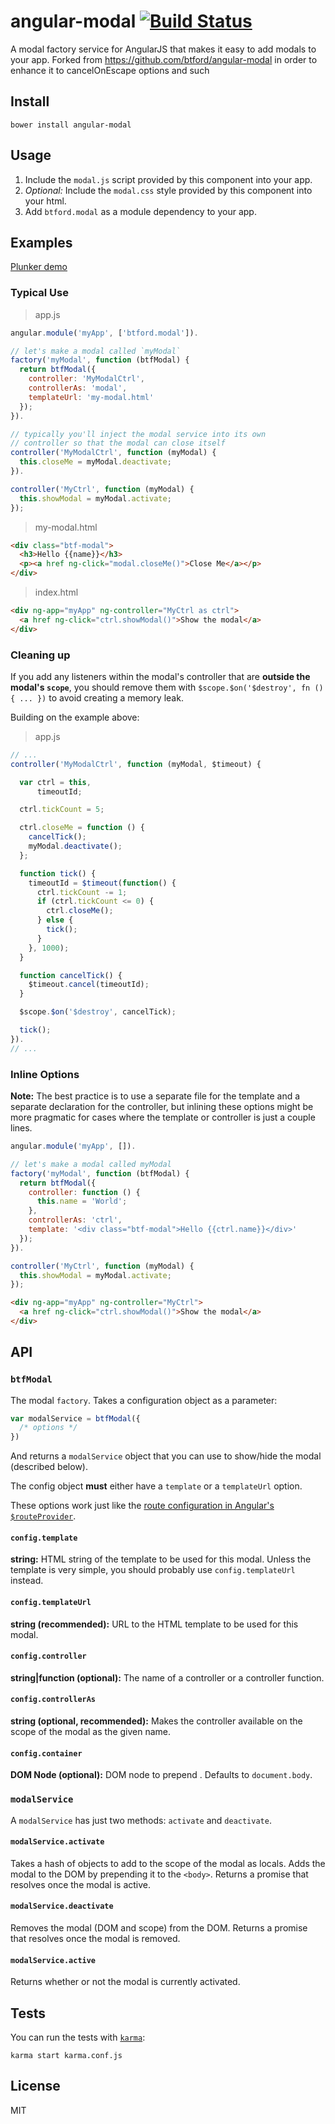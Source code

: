 # angular-modal [![Build Status](https://travis-ci.org/btford/angular-modal.png)](https://travis-ci.org/btford/angular-modal)

A modal factory service for AngularJS that makes it easy to add modals to your app.
Forked from https://github.com/btford/angular-modal in order to enhance it to cancelOnEscape options and such


## Install

```shell
bower install angular-modal
```

## Usage
1. Include the `modal.js` script provided by this component into your app.
2. *Optional:* Include the `modal.css` style provided by this component into your html.
3. Add `btford.modal` as a module dependency to your app.


## Examples

[Plunker demo](http://plnkr.co/edit/lJDNqafSCKdpMI8AjR0B?p=preview)

### Typical Use

> app.js

```javascript
angular.module('myApp', ['btford.modal']).

// let's make a modal called `myModal`
factory('myModal', function (btfModal) {
  return btfModal({
    controller: 'MyModalCtrl',
    controllerAs: 'modal',
    templateUrl: 'my-modal.html'
  });
}).

// typically you'll inject the modal service into its own
// controller so that the modal can close itself
controller('MyModalCtrl', function (myModal) {
  this.closeMe = myModal.deactivate;
}).

controller('MyCtrl', function (myModal) {
  this.showModal = myModal.activate;
});
```

> my-modal.html

```html
<div class="btf-modal">
  <h3>Hello {{name}}</h3>
  <p><a href ng-click="modal.closeMe()">Close Me</a></p>
</div>
```

> index.html

```html
<div ng-app="myApp" ng-controller="MyCtrl as ctrl">
  <a href ng-click="ctrl.showModal()">Show the modal</a>
</div>
```

### Cleaning up

If you add any listeners within the modal's controller that are **outside the modal's `scope`**,
you should remove them with `$scope.$on('$destroy', fn () { ... })` to avoid creating a memory leak.

Building on the example above:

> app.js

```javascript
// ...
controller('MyModalCtrl', function (myModal, $timeout) {

  var ctrl = this,
      timeoutId;

  ctrl.tickCount = 5;

  ctrl.closeMe = function () {
    cancelTick();
    myModal.deactivate();
  };

  function tick() {
    timeoutId = $timeout(function() {
      ctrl.tickCount -= 1;
      if (ctrl.tickCount <= 0) {
        ctrl.closeMe();
      } else {
        tick();
      }
    }, 1000);
  }

  function cancelTick() {
    $timeout.cancel(timeoutId);
  }

  $scope.$on('$destroy', cancelTick);

  tick();
}).
// ...
```


### Inline Options

**Note:** The best practice is to use a separate file for the template and a separate declaration for
the controller, but inlining these options might be more pragmatic for cases where the template or
controller is just a couple lines.

```javascript
angular.module('myApp', []).

// let's make a modal called myModal
factory('myModal', function (btfModal) {
  return btfModal({
    controller: function () {
      this.name = 'World';
    },
    controllerAs: 'ctrl',
    template: '<div class="btf-modal">Hello {{ctrl.name}}</div>'
  });
}).

controller('MyCtrl', function (myModal) {
  this.showModal = myModal.activate;
});
```

```html
<div ng-app="myApp" ng-controller="MyCtrl">
  <a href ng-click="ctrl.showModal()">Show the modal</a>
</div>
```


## API

### `btfModal`

The modal `factory`. Takes a configuration object as a parameter:

```javascript
var modalService = btfModal({
  /* options */
})
```

And returns a `modalService` object that you can use to show/hide the modal (described below).

The config object **must** either have a `template` or a `templateUrl` option.

These options work just like the [route configuration in Angular's
`$routeProvider`](http://docs.angularjs.org/api/ngRoute.$routeProvider#methods_when).


#### `config.template`
**string:** HTML string of the template to be used for this modal.
Unless the template is very simple, you should probably use `config.templateUrl` instead.

#### `config.templateUrl`
**string (recommended):** URL to the HTML template to be used for this modal.

#### `config.controller`
**string|function (optional):** The name of a controller or a controller function.

#### `config.controllerAs`
**string (optional, recommended):** Makes the controller available on the scope of the modal as the given name.

#### `config.container`
**DOM Node (optional):** DOM node to prepend . Defaults to `document.body`.


### `modalService`

A `modalService` has just two methods: `activate` and `deactivate`.

#### `modalService.activate`

Takes a hash of objects to add to the scope of the modal as locals.
Adds the modal to the DOM by prepending it to the `<body>`.
Returns a promise that resolves once the modal is active.

#### `modalService.deactivate`

Removes the modal (DOM and scope) from the DOM.
Returns a promise that resolves once the modal is removed.

#### `modalService.active`

Returns whether or not the modal is currently activated.


## Tests

You can run the tests with [`karma`](http://karma-runner.github.io/0.10/index.html):

```shell
karma start karma.conf.js
```


## License
MIT
